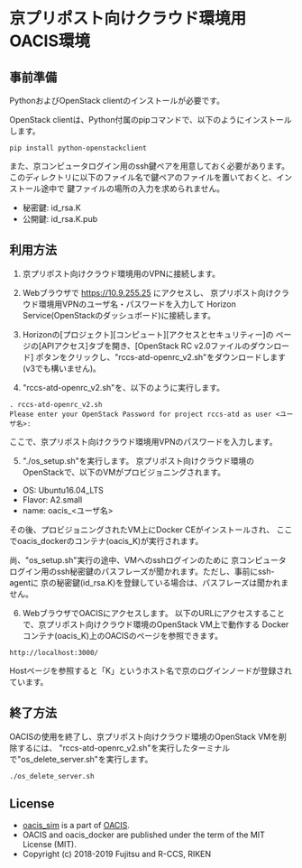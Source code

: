 # 京プリポスト向けクラウド環境用OACIS環境

## 事前準備
PythonおよびOpenStack clientのインストールが必要です。

OpenStack clientは、Python付属のpipコマンドで、以下のようにインストールします。
```
pip install python-openstackclient
```

また、京コンピュータログイン用のssh鍵ペアを用意しておく必要があります。
このディレクトリに以下のファイル名で鍵ペアのファイルを置いておくと、インストール途中で
鍵ファイルの場所の入力を求められません。

 - 秘密鍵: id_rsa.K
 - 公開鍵: id_rsa.K.pub

## 利用方法
1. 京プリポスト向けクラウド環境用のVPNに接続します。

2. Webブラウザで https://10.9.255.25 にアクセスし、
京プリポスト向けクラウド環境用VPNのユーザ名・パスワードを入力して
Horizon Service(OpenStackのダッシュボード)に接続します。

3. Horizonの[プロジェクト][コンピュート][アクセスとセキュリティー]の
ページの[APIアクセス]タブを開き、[OpenStack RC v2.0ファイルのダウンロード]
ポタンをクリックし、"rccs-atd-openrc_v2.sh"をダウンロードします(v3でも構いません)。

4. "rccs-atd-openrc_v2.sh"を、以下のように実行します。
```
. rccs-atd-openrc_v2.sh
Please enter your OpenStack Password for project rccs-atd as user <ユーザ名>:
```

  ここで、京プリポスト向けクラウド環境用VPNのパスワードを入力します。

5. "./os_setup.sh"を実行します。
京プリポスト向けクラウド環境のOpenStackで、以下のVMがプロビジョニングされます。
 - OS: Ubuntu16.04_LTS
 - Flavor: A2.small
 - name: oacis_<ユーザ名>
 
  その後、プロビジョニングされたVM上にDocker CEがインストールされ、
  ここでoacis_dockerのコンテナ(oacis_K)が実行されます。

  尚、"os_setup.sh"実行の途中、VMへのsshログインのために
  京コンピュータログイン用のssh秘密鍵のパスフレーズが聞かれます。ただし、事前にssh-agentに
  京の秘密鍵(id_rsa.K)を登録している場合は、パスフレーズは聞かれません。

6. WebブラウザでOACISにアクセスします。
以下のURLにアクセスすることで、京プリポスト向けクラウド環境のOpenStack VM上で動作する
Dockerコンテナ(oacis_K)上のOACISのページを参照できます。
```
http://localhost:3000/
```
Hostページを参照すると「K」というホスト名で京のログインノードが登録されています。

## 終了方法
OACISの使用を終了し、京プリポスト向けクラウド環境のOpenStack VMを削除するには、
"rccs-atd-openrc_v2.sh"を実行したターミナルで"os_delete_server.sh"を実行します。
```
./os_delete_server.sh
```


## License

- [oacis_sim](https://github.com/Fujitsu-Nagano-CES/oacis_sim) is a part of [OACIS](https://github.com/crest-cassia/oacis).
- OACIS and oacis_docker are published under the term of the MIT License (MIT).
- Copyright (c) 2018-2019 Fujitsu and R-CCS, RIKEN
